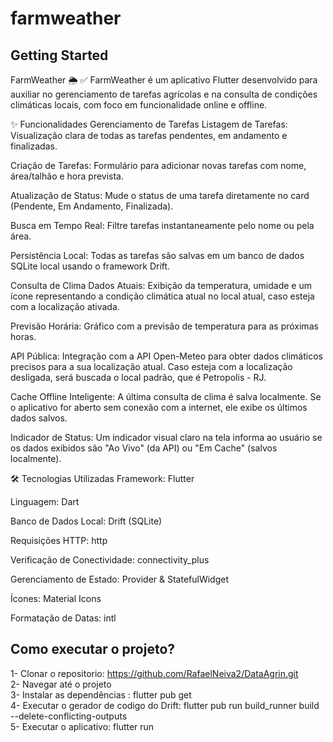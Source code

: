 # farmweather
## Getting Started

FarmWeather 🌦️ ✅
FarmWeather é um aplicativo Flutter desenvolvido para auxiliar no gerenciamento de tarefas agrícolas e na consulta de condições climáticas locais, com foco em funcionalidade online e offline.

✨ Funcionalidades
Gerenciamento de Tarefas
Listagem de Tarefas: Visualização clara de todas as tarefas pendentes, em andamento e finalizadas.

Criação de Tarefas: Formulário para adicionar novas tarefas com nome, área/talhão e hora prevista.

Atualização de Status: Mude o status de uma tarefa diretamente no card (Pendente, Em Andamento, Finalizada).

Busca em Tempo Real: Filtre tarefas instantaneamente pelo nome ou pela área.

Persistência Local: Todas as tarefas são salvas em um banco de dados SQLite local usando o framework Drift.

Consulta de Clima
Dados Atuais: Exibição da temperatura, umidade e um ícone representando a condição climática atual no local atual, caso esteja com a localização ativada.

Previsão Horária: Gráfico com a previsão de temperatura para as próximas horas.

API Pública: Integração com a API Open-Meteo para obter dados climáticos precisos para a sua localização atual. Caso esteja com a localização desligada, será buscada o local padrão, que é Petropolis - RJ.

Cache Offline Inteligente: A última consulta de clima é salva localmente. Se o aplicativo for aberto sem conexão com a internet, ele exibe os últimos dados salvos.

Indicador de Status: Um indicador visual claro na tela informa ao usuário se os dados exibidos são "Ao Vivo" (da API) ou "Em Cache" (salvos localmente).

🛠️ Tecnologias Utilizadas
Framework: Flutter

Linguagem: Dart

Banco de Dados Local: Drift (SQLite)

Requisições HTTP: http

Verificação de Conectividade: connectivity_plus

Gerenciamento de Estado: Provider & StatefulWidget

Ícones: Material Icons

Formatação de Datas: intl

## Como executar o projeto?
1- Clonar o repositorio: https://github.com/RafaelNeiva2/DataAgrin.git <br>
2- Navegar até o projeto <br>
3- Instalar as dependências : flutter pub get <br>
4- Executar o gerador de codigo do Drift: flutter pub run build_runner build --delete-conflicting-outputs <br>
5- Executar o aplicativo: flutter run
